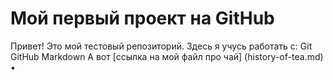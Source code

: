 # Мой первый проект на GitHub
Привет! Это мой тестовый репозиторий.
Здесь я учусь работать с:
﻿﻿Git
﻿﻿GitHub
﻿﻿Markdown
А вот [ссылка на мой файл про
чай] (history-of-tea.md) •
